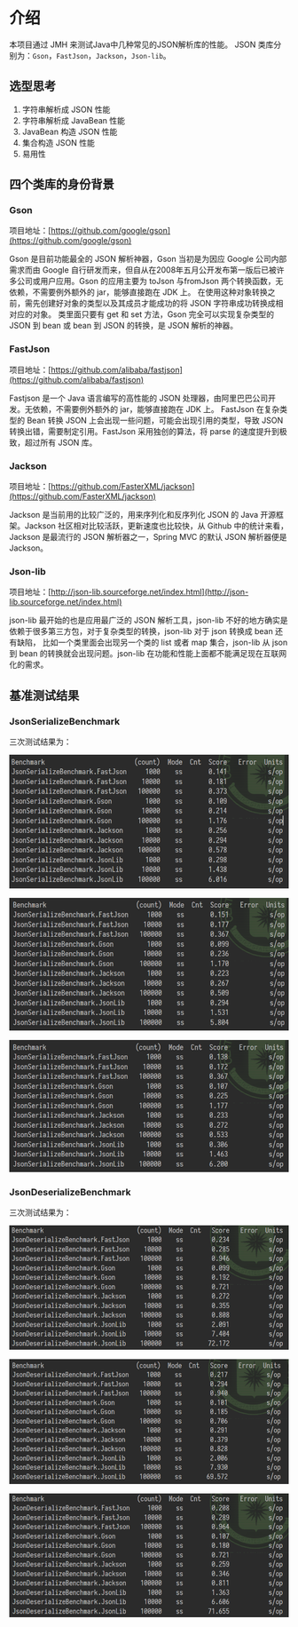 # 介绍

本项目通过 JMH 来测试Java中几种常见的JSON解析库的性能。
JSON 类库分别为：`Gson`，`FastJson`，`Jackson`，`Json-lib`。

## 选型思考

1. 字符串解析成 JSON 性能
2. 字符串解析成 JavaBean 性能
3. JavaBean 构造 JSON 性能
4. 集合构造 JSON 性能
5. 易用性

## 四个类库的身份背景

### Gson

项目地址：[https://github.com/google/gson](https://github.com/google/gson)

Gson 是目前功能最全的 JSON 解析神器，Gson 当初是为因应 Google 公司内部需求而由 Google 自行研发而来，但自从在2008年五月公开发布第一版后已被许多公司或用户应用。Gson 的应用主要为 toJson 与fromJson 两个转换函数，无依赖，不需要例外额外的 jar，能够直接跑在 JDK 上。 在使用这种对象转换之前，需先创建好对象的类型以及其成员才能成功的将 JSON 字符串成功转换成相对应的对象。 类里面只要有 get 和 set 方法，Gson 完全可以实现复杂类型的 JSON 到 bean 或 bean 到 JSON 的转换，是 JSON 解析的神器。

### FastJson

项目地址：[https://github.com/alibaba/fastjson](https://github.com/alibaba/fastjson)

Fastjson 是一个 Java 语言编写的高性能的 JSON 处理器，由阿里巴巴公司开发。无依赖，不需要例外额外的 jar，能够直接跑在 JDK 上。 FastJson 在复杂类型的 Bean 转换 JSON 上会出现一些问题，可能会出现引用的类型，导致 JSON 转换出错，需要制定引用。FastJson 采用独创的算法，将 parse 的速度提升到极致，超过所有 JSON 库。

### Jackson

项目地址：[https://github.com/FasterXML/jackson](https://github.com/FasterXML/jackson)

Jackson 是当前用的比较广泛的，用来序列化和反序列化 JSON 的 Java 开源框架。Jackson 社区相对比较活跃，更新速度也比较快，从 Github 中的统计来看，Jackson 是最流行的 JSON 解析器之一，Spring MVC 的默认 JSON 解析器便是 Jackson。

### Json-lib

项目地址：[http://json-lib.sourceforge.net/index.html](http://json-lib.sourceforge.net/index.html)

json-lib 最开始的也是应用最广泛的 JSON 解析工具，json-lib 不好的地方确实是依赖于很多第三方包，对于复杂类型的转换，json-lib 对于 json 转换成 bean 还有缺陷， 比如一个类里面会出现另一个类的 list 或者 map 集合，json-lib 从 json 到 bean 的转换就会出现问题。json-lib 在功能和性能上面都不能满足现在互联网化的需求。

## 基准测试结果

### JsonSerializeBenchmark

三次测试结果为：

![](image\JsonSerializeBenchmark1.png)

![](image\JsonSerializeBenchmark2.png)

![](image\JsonSerializeBenchmark3.png)

### JsonDeserializeBenchmark

三次测试结果为：

![](image\JsonDeserializeBenchmark1.png)

![](image\JsonDeserializeBenchmark2.png)

![](image\JsonDeserializeBenchmark3.png)
